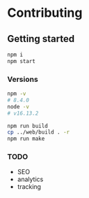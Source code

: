# Contributing

## Getting started

```sh
npm i
npm start
```

### Versions

```sh
npm -v
# 8.4.0
node -v
# v16.13.2
```

```sh
npm run build
cp ../web/build . -r
npm run make
```

### TODO

- SEO
- analytics
- tracking
